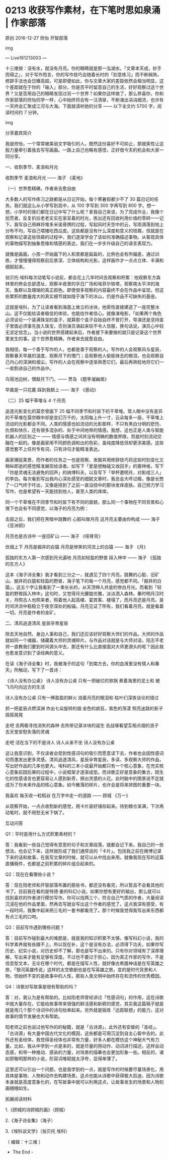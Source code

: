 # 0213 收获写作素材，在下笔时思如泉涌 | 作家部落

原创 2016-12-27 欣怡 开智部落

img

— Live161213003 —

十三维按：没有水，就没有月亮。你的眼睛就是那一泓湖水。「文章本天成，妙手而得之」，对于写作而言，你的写作技巧会随着长时的「刻意练习」而不断娴熟，修辞手法也会日臻高超，可是即便如此，你与文章大家的差距依然会相当明显，这个差距就在于你的「输入」部分。你是否平时留意自己的生活，好好观察过这个世界？又是否用自己的眼睛发现过另一个世界？如果你这样做了，那么恭喜你，你和作家部落的欣怡同学一样，心中始终将会有一汪清泉，不断涌出涓涓细流，也许有一天终会汇聚成江河与大海。下面就请听她的分享 —— 以下全文约 5700 字，阅读时间约 7 分钟。

img

分享嘉宾简介

我是欣怡，一个常常被美丽文字吸引的人。既然这份喜好不可抑止，那就索性让这股力量牵引着我去写写画画。一路上自己也略有感悟，正好借今天的机会和大家一同分享。

一、收割季节、麦浪和月光

收割季节 麦浪和月光 —— 海子 《麦地》

（一）世界愈精确，作者来去愈自由

大多数人的写作练习之路都是从日记开始，每个寒暑假都少不了 30 篇日记的任务。我们就这么从小学写到高中，从 100 字写到 300 字再写到 800 字。想一想，小学时的我们都在日记中写了什么呢？拿我自己来说，为了完成作业，我像个拾荒者，反复扒拉老老实实在家呆着的时光，拣出还有回收利用价值的零碎一一记下。我写自己用麻将堆多米诺骨牌的过程，写起风时天空中的云，写雨滴落到地上分布不均，写自己喂猪吃西瓜皮。这些都是没有什么深度和意义的琐屑，但就是在观察和记录这些琐屑的过程中，我们逐渐学会了该如何准确描述事物。从客观具体的事物描写到抽象思维和情感的表达，我们在一步步升级自己的语言表现力。

就像是画画，小孩一开始画下的人和景都是扁扁的，比例也会有所偏差。通过训练，才慢慢懂得观察前后景深、立体结构和光影。这样画作才一点点立体、丰满和细腻起来。

翁贝托·埃科每次动笔写小说前，都会花上几年时间去观察和积累：他观察东方森林里的修会总部遗址，观察半夜里的孚日广场和埃菲尔铁塔，观察南太平洋的海天、鱼群以及珊瑚的真正颜色。即使很多观察的内容最终不会在作品中呈现，但这些累积的数量庞大的真实细节就如隐于海下的冰山，仍是作品不可缺失的基座。

这就是埃科，为了让读者看到海面上耸立的冰块，他索性直接建造了一座完整冰山。这不仅能给读者极佳的体验，也能给作者信心。就像演电影，「如果两个角色必须谈论一个装满珠宝的盒子，就算那个盒子自始自终不曾打开，导演还是坚持盒子里面必须事先放入珠宝，否则演员演起来较不令人信服，换句话说，演员心中较无坚定信念」。当小说的世界搭建起来后，作者接下来要做的就只是记录这个世界里发生的事。这个世界愈精确，作者来去就愈自由。

我相信，每一个善于写作的人，也都是善于观察的人。写作的人会观察风与星辰，观察春天早晨的温度，观察月下的僧门；会观察他人偷偷抹去的眼泪，也会观察自己内心的深渊和烟尘。写作的人会在观察中逐渐熟悉它们，最后再熟稔地将它们一一收割进自己的作品中。

鸟宿池边树，僧敲月下门。—— 贾岛 《题李凝幽居》

早晨是一只花鹿 踩到我额上 —— 海子 《感动》

（二）25 幅干草堆与 4 个月亮

追逐光影变化的莫奈曾画下 25 幅不同季节和时辰下的干草堆。常人眼中没有差异的干草堆在莫奈眼中却是变幻万千的，太阳每上升一寸，云朵每多一层，干草堆上流动的光影都会不同。人类的情感也如流动的光影那样，不只有黑白分明的悲伤、仇恨和快乐，还有很多混杂的、处于中间地带的情感。我想，这也正是人类与智能机器人的区别之一 —— 情感与情感之间并没有明确的数值界限，而是时刻流动交融在一起的。像是画家用不同颜色调和出的色彩，虽纯度降低但却更添美感。这些感觉套不上任何专有词，只有诗句才能精准表达。

画家捕捉美景，而作者的任务之一也是观察、发掘并用修辞技巧将这些时刻变化又稍纵即逝的感觉精准展现给读者。如写下「爱是想触碰又收回手」的塞林格，写下「你是灵魂无法避免的回声」的纳博科夫，以及写下「举杯邀明月，对影成三人」的李白。每次看到写出我内心深处感受的细腻文章时，我总会大呼过瘾，像是长憋了一口气终于吁出，又像是挠到了之前一直没挠中的那块发痒皮肤。自己努力学习写作，也是希望有一天能挠到他人，甚至人类的痒痒。

同一个干草堆在不同季节和时辰下有不同的面貌，那么同一个事物在不同背景和心境下也会有不同感觉，以海子的月亮为例：

击鼓之后，我们把在黑暗中跳舞的 心脏叫做月亮 这月亮主要由你构成 —— 海子《亚洲铜》

月亮也是古诗中 一座旧矿山 —— 海子 《哑脊背》

炊烟上下 月亮是掘井的白猿 月亮是惨笑的河流上的白猿 —— 海子 《月》

孤独的东方人第一次感到月光遍地 月亮如轻盈的野兽 踩入林中 —— 海子 《孤独的东方人》

这本《海子诗全集》我才看到三分之一，就遇见了四个月亮。跳舞的心脏、旧矿山、掘井的白猿和轻盈的野兽，海子笔下的每一个月亮，感觉都不同。「掘井的白猿」，这五个字让我看到了一束长长的，从天顶伸入井底的惨白月光。而看到「轻盈的野兽踩入林中」这句时，又觉得月光朦胧优雅，淡淡洒入森林。秦时明月汉时关，月照古人也照来者，照着他人起高楼、宴宾客、楼塌了，而月亮还是月亮，是时间洪流中稳稳立于夜空深处的船锚。月亮见证了所有，我们看着月亮，就是看着一切。月亮是作者的金矿。

二、清风追逐清风 星辰孕育星辰

除去天地自然、身边人事和自己，我们还应该好好观察大师们的作品。大师的作品就如同一个魂器，储藏着大师的灵魂碎片。与作品对话就是与大师对话，阳志平老师一直教我们要到时间源头中去，那还有什么比直接面对大师更源头的呢？因此我也愈发意识到了读经典的意义。

在读《海子诗全集》时，我被海子的这句「到南方去，你的血液里没有情人和春天」所触动，写下了一首诗：

《诗人没有办公桌》 诗人没有办公桌 只有一把破烂的铁锅 煮着海里的泥土和 被飞鸟叼向远方的生活

诗人没有办公桌 只有一捧盈盈的鲜火 烧着月亮的眼泪和 枯叶们深夜谈论的错过

抓一把星辰点燃深渊 炸出七朵旋转的烟 金色的疯狂，紫色的荡漾 照亮迷路的影子摇摇晃晃

走吧 去两极寻找消失的森林 去热带记录冰块的诞生 去战壕看望互相点烟的浪子 去天堂安慰失落的灵魂

走吧 活在当下的不是诗人 诗人从来不坐 诗人没有办公桌

这让我意识到，不仅读者会受到性感词句的吸引而愿意读下去，作者也会因性感词句而激发出更多灵感。清风追逐清风，星辰孕育星辰，多读、多观察大师的作品，写出好作品的几率也更大。埃科的三本小说最开始都只有一个核心意象，在充实核心意象前因后果的过程中，小说框架才逐渐成型。而诗歌正好是意象的集合，陌生化的性感语言也更容易让人感到新奇，擦出灵感的火花。此时脑中的图景说不定就成为了你未来作品的核心意象。如今散落的碎片，也许会是将来拼图的重要一块。

我喜欢 每天收一粒稻谷 在万字中走一的道路 —— 顾城 《万一》

从观察开始，一点点收割新的感觉，用卡片装好储存起来。待到粮仓渐满，下次再动笔时，就不用愁无米下锅了。

互动问答

Q1：平时是用什么方式积累素材的？

答：我看到一些自己觉得有意思的句子和文章段落，就都会记下来。我自己的一些想法，也会记下来，这样就形成了我们通常说的「卡片」。包括我之前在微博记录下来的话和故事，在我写文章的时候，就可以从中找出来用。就像我现在写的这篇直播稿件，也都是之前积累的碎片组合起来的。

Q2：现在在看哪些小说？

答：现在阳老师和开智部落布置的那些书，都还没有看完，所以暂且不会看其他的书了。目前我在看的是特德·姜的科幻小说。如果你想有更好的输出，那么就可以找到喜欢的作者进行模仿写作。你可以找两三个，符合自己气质的作者，大量阅读沉浸在他的作品里面，然再去写就会写出这个作者的感觉了。这点我深有感受，有一段时间，我集中起来把三毛的一套书都看完了。那个时候我觉得我写出来东西都有点三毛的口吻。

Q3：目前写作遇到哪些问题？

答：目前写作碰到最大的难题是，就是我的知识积累不太够。像写科幻小说，我的科学素养就有些跟不上。所以现在补，这个是没有办法，必须得下功夫，如果你写历史、纪实小说，对历史却不了解，那也是写不出来的。只有你对领域有了深厚理解，写出来才能有足够有深度。不过也不要过于担心，因为真正作家的写作，不是信息型文本，无论在哪个时代，都是在描写人性，就好像古希腊神话是在写英雄之旅，「银河英雄传说」这样的太空歌剧也是在写英雄之旅，变的是时代背景和人物，但始终不变的是故事中的人性，那些人类文明中始终存在和流传的优秀模因。

Q4：诗歌对写故事是很有帮助的吗？

答：对，我认为是有帮助的。比如阳老师曾经讲过「性感词句」的作用，这在诗歌中就大量存在。它能给故事带来很强的鲜活感和新颖的感觉，其实我这篇稿子就是就是用几个那个诗词中的诗句给串起来。另外就是锻炼「远距联想」的能力，这对故事的情节发展也大有帮助。

阳老师之前也说过他写作的的秘籍，就是「古诗源」，此外还有安替的「圣经」。「古诗源」有大量中国古代文化的模因，这些都是可用沉淀到自主心智中去的。此外还有圣经体，我觉得圣经体也非常有力量，好多人都在模仿这个神秘大气有力量。比如，我从中学到一点是来的，就是尽量的用动作、动词进行描述，这样会动态感，和带一种推动、感染的力量，对场景的描摹也会更加形象一些。相反的，诸如郭敬明那样的小说，形容词堆砌就太浮夸，显得单薄了。

这里还可以引出一个问题，也是我学到的一点，就是写作的时候要尽量场景化，用具体是事物、人物和动作去构建场景。这点也能从诗歌中获得极大启迪，因为诗歌本身就是高度意象化的，在写故事中就可以利用这点，让故事发生的场景和人物刻画栩栩如生。

拓展阅读材料

1.《顾城的诗顾城的画》（顾城）

2.《海子诗全集》（海子）

3.《埃科谈文学》（翁贝托 埃科）

（ 编辑：十三维 ）

- The End -

